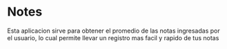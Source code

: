 # Notes
Esta aplicacion sirve para obtener el promedio de las notas ingresadas por el usuario, lo cual permite llevar un registro mas facil y rapido de tus notas
